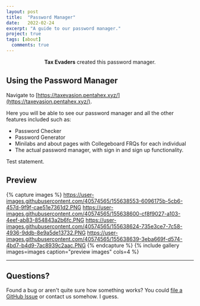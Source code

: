 ```yaml
---
layout: post
title:  "Password Manager"
date:   2022-02-24
excerpt: "A guide to our password manager."
project: true
tags: [about]
  comments: true
---
```


<center><b>Tax Evaders</b> created this password manager.</center>


## Using the Password Manager
Navigate to [https://taxevasion.pentahex.xyz/](https://taxevasion.pentahex.xyz/).

Here you will be able to see our password manager and all the other features included such as:
* Password Checker
* Password Generator
* Minilabs and about pages with Collegeboard FRQs for each individual
* The actual password manager, with sign in and sign up functionality.

Test statement.

## Preview

{% capture images %}
    https://user-images.githubusercontent.com/40574565/155638553-6096175b-5cb6-457d-9f9f-cae51e7361d2.PNG
    https://user-images.githubusercontent.com/40574565/155638600-cf8f9027-a103-4eef-ab83-854843a2b6fc.PNG
    https://user-images.githubusercontent.com/40574565/155638624-735e3ce7-7c58-4936-9ddb-8e9a5de13732.PNG
    https://user-images.githubusercontent.com/40574565/155638639-3eba669f-d574-4bd7-b4d9-7ac8939c2aac.PNG
{% endcapture %}
{% include gallery images=images caption="preview images" cols=4 %}

---

## Questions?

Found a bug or aren't quite sure how something works? You could [file a GitHub Issue](https://github.com/wrachel/TaxEvaders/issues/new) or contact us somehow. I guess. 
